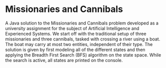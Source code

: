 # Missionaries and Cannibals  
A Java solution to the Missionaries and Cannibals problem developed as a university assignment for the subject of Artificial Intelligence and Experienced Systems. We start off with the traditional setup of three missionaries and three cannibals, tasked with crossing a river using a boat. The boat may carry at most two entities, independent of their type. The solution is given by first modeling all of the different states and then applying the Breadth First Search (BFS) algorithm on the state space. While the search is active, all states are printed on the console.
